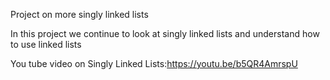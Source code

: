 Project on more singly linked lists

In this project we continue to look at singly linked lists and understand how to use linked lists

You tube video on Singly Linked Lists:https://youtu.be/b5QR4AmrspU
